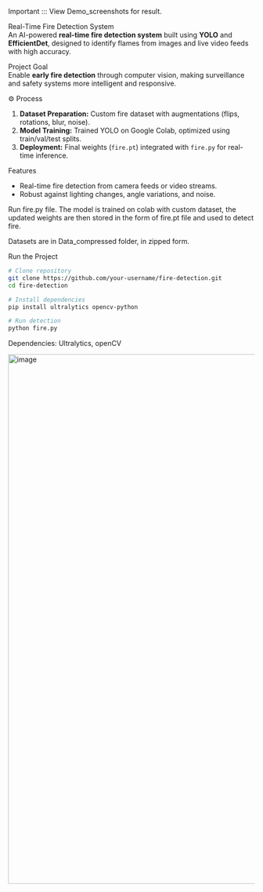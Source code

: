 Important ::: View Demo_screenshots for result.

Real-Time Fire Detection System  
An AI-powered **real-time fire detection system** built using **YOLO** and **EfficientDet**, designed to identify flames from images and live video feeds with high accuracy.  


Project Goal  
Enable **early fire detection** through computer vision, making surveillance and safety systems more intelligent and responsive.  

⚙️ Process  
1. **Dataset Preparation:** Custom fire dataset with augmentations (flips, rotations, blur, noise).  
2. **Model Training:** Trained YOLO on Google Colab, optimized using train/val/test splits.  
3. **Deployment:** Final weights (`fire.pt`) integrated with `fire.py` for real-time inference.  

Features  
- Real-time fire detection from camera feeds or video streams.  
- Robust against lighting changes, angle variations, and noise.  

Run fire.py file.
The model is trained on colab with custom dataset, the updated weights are then stored in the form of fire.pt file and used to detect fire.

Datasets are in Data_compressed folder, in zipped form.

Run the Project  
```bash
# Clone repository
git clone https://github.com/your-username/fire-detection.git  
cd fire-detection  

# Install dependencies
pip install ultralytics opencv-python  

# Run detection
python fire.py
```
Dependencies: Ultralytics, openCV

<img width="1920" height="1080" alt="image" src="https://github.com/user-attachments/assets/414d45c4-f782-4011-a105-d4cff2b0b860" />

